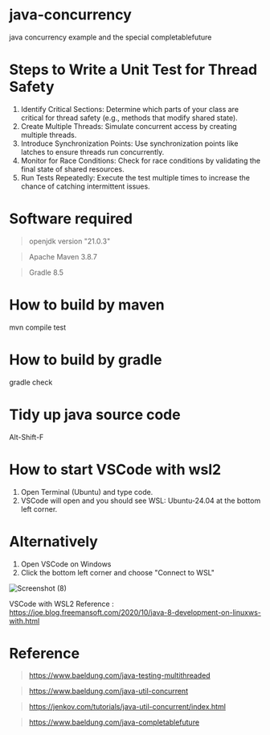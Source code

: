 # java-concurrency

java concurrency example and the special completablefuture


# Steps to Write a Unit Test for Thread Safety

1. Identify Critical Sections: Determine which parts of your class are critical for thread safety (e.g., methods that modify shared state).
2. Create Multiple Threads: Simulate concurrent access by creating multiple threads.
3. Introduce Synchronization Points: Use synchronization points like latches to ensure threads run concurrently.
4. Monitor for Race Conditions: Check for race conditions by validating the final state of shared resources.
5. Run Tests Repeatedly: Execute the test multiple times to increase the chance of catching intermittent issues.

# Software required

> openjdk version "21.0.3"

> Apache Maven 3.8.7

> Gradle 8.5

# How to build by maven

mvn compile test

# How to build by gradle

gradle check

# Tidy up java source code
Alt-Shift-F

# How to start VSCode with wsl2

1. Open Terminal (Ubuntu) and type code.
2. VSCode will open and you should see WSL: Ubuntu-24.04 at the bottom left corner.

# Alternatively

1. Open VSCode on Windows
2. Click the bottom left corner and choose "Connect to WSL"

![Screenshot (8)](https://github.com/sunnyau/java-stream/assets/37674904/8c5cf79f-4a9c-4f40-8970-e4f851e91a9b)

VSCode with WSL2 Reference : https://joe.blog.freemansoft.com/2020/10/java-8-development-on-linuxws-with.html


# Reference

> https://www.baeldung.com/java-testing-multithreaded

> https://www.baeldung.com/java-util-concurrent

>https://jenkov.com/tutorials/java-util-concurrent/index.html

>https://www.baeldung.com/java-completablefuture

